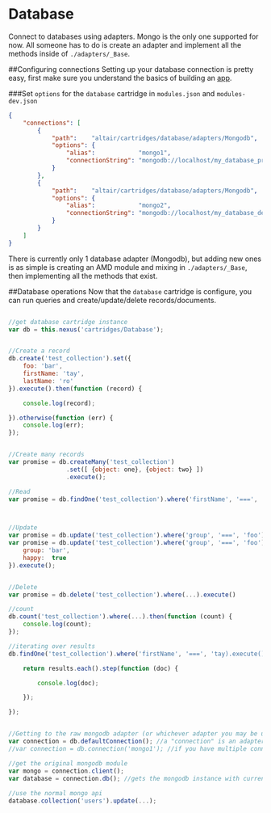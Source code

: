 # Database
Connect to databases using adapters. Mongo is the only one supported for now. All someone has to do is create an
adapter and implement all the methods inside of `./adapters/_Base`.

##Configuring connections
Setting up your database connection is pretty easy, first make sure you understand the basics of building an [app](../../../../../docs/app.md).

###Set `options` for the `database` cartridge in `modules.json` and `modules-dev.json`

```json
{
    "connections": [
        {
            "path":    "altair/cartridges/database/adapters/Mongodb",
            "options": {
                "alias":            "mongo1",
                "connectionString": "mongodb://localhost/my_database_prod"
            }
        },
        {
            "path":    "altair/cartridges/database/adapters/Mongodb",
            "options": {
                "alias":            "mongo2",
                "connectionString": "mongodb://localhost/my_database_dev"
            }
        }
    ]
}
```
There is currently only 1 database adapter (Mongodb), but adding new ones is as simple is creating an AMD module and
 mixing in `./adapters/_Base`, then implementing all the methods that exist.

##Database operations
Now that the `database` cartridge is configure, you can run queries and create/update/delete records/documents.

```js

//get database cartridge instance
var db = this.nexus('cartridges/Database');


//Create a record
db.create('test_collection').set({
    foo: 'bar',
    firstName: 'tay',
    lastName: 'ro'
}).execute().then(function (record) {

    console.log(record);

}).otherwise(function (err) {
    console.log(err);
});


//Create many records
var promise = db.createMany('test_collection')
                .set([ {object: one}, {object: two} ])
                .execute();

//Read
var promise = db.findOne('test_collection').where('firstName', '===', 'tay).execute()



//Update
var promise = db.update('test_collection').where('group', '===', 'foo').set('group', 'bar').execute();
var promise = db.update('test_collection').where('group', '===', 'foo').set({
    group: 'bar',
    happy:  true
}).execute();


//Delete
var promise = db.delete('test_collection').where(...).execute()

//count
db.count('test_collection').where(...).then(function (count) {
    console.log(count);
});

//iterating over results
db.findOne('test_collection').where('firstName', '===', 'tay).execute().then(function (results) {

    return results.each().step(function (doc) {

        console.log(doc);

    });

});


//Getting to the raw mongodb adapter (or whichever adapter you may be using)
var connection = db.defaultConnection(); //a "connection" is an adapter for a data store
//var connection = db.connection('mongo1'); //if you have multiple connections and want a specific one

//get the original mongodb module
var mongo = connection.client();
var database = connection.db(); //gets the mongodb instance with current database as the context
 
//use the normal mongo api
database.collection('users').update(...);

```